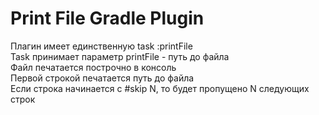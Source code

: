 # Print File Gradle Plugin

Плагин имеет единственную task :printFile  
Task принимает параметр printFile - путь до файла  
Файл печатается построчно в консоль  
Первой строкой печатается путь до файла  
Если строка начинается с #skip N, то будет пропущено N следующих строк  
